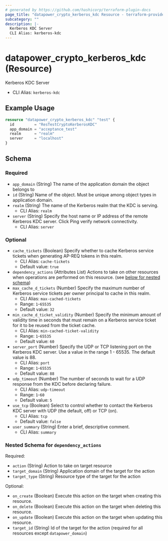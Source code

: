 ```yaml
---
# generated by https://github.com/hashicorp/terraform-plugin-docs
page_title: "datapower_crypto_kerberos_kdc Resource - terraform-provider-datapower"
subcategory: ""
description: |-
  Kerberos KDC Server
  CLI Alias: kerberos-kdc
---
```


# datapower_crypto_kerberos_kdc (Resource)

Kerberos KDC Server
  - CLI Alias: `kerberos-kdc`

## Example Usage

```terraform
resource "datapower_crypto_kerberos_kdc" "test" {
  id         = "ResTestCryptoKerberosKDC"
  app_domain = "acceptance_test"
  realm      = "realm"
  server     = "localhost"
}
```

<!-- schema generated by tfplugindocs -->
## Schema

### Required

- `app_domain` (String) The name of the application domain the object belongs to
- `id` (String) Name of the object. Must be unique among object types in application domain.
- `realm` (String) The name of the Kerberos realm that the KDC is serving.
  - CLI Alias: `realm`
- `server` (String) Specify the host name or IP address of the remote Kerberos KDC server. Click Ping verify network connectivity.
  - CLI Alias: `server`

### Optional

- `cache_tickets` (Boolean) Specify whether to cache Kerberos service tickets when generating AP-REQ tokens in this realm.
  - CLI Alias: `cache-tickets`
  - Default value: `true`
- `dependency_actions` (Attributes List) Actions to take on other resources when operations are performed on this resource. (see [below for nested schema](#nestedatt--dependency_actions))
- `max_cache_d_tickets` (Number) Specify the maximum number of Kerberos service tickets per owner principal to cache in this realm.
  - CLI Alias: `max-cached-tickets`
  - Range: `1`-`65535`
  - Default value: `32`
- `min_cache_d_ticket_validity` (Number) Specify the minimum amount of validity time in seconds that must remain on a Kerberos service ticket for it to be reused from the ticket cache.
  - CLI Alias: `min-cached-ticket-validity`
  - Range: `1`-`65535`
  - Default value: `60`
- `server_port` (Number) Specify the UDP or TCP listening port on the Kerberos KDC server. Use a value in the range 1 - 65535. The default value is 88.
  - CLI Alias: `port`
  - Range: `1`-`65535`
  - Default value: `88`
- `udp_timeout` (Number) The number of seconds to wait for a UDP response from the KDC before declaring failure.
  - CLI Alias: `udp-timeout`
  - Range: `1`-`60`
  - Default value: `5`
- `use_tcp` (Boolean) Select to control whether to contact the Kerberos KDC server with UDP (the default, off) or TCP (on).
  - CLI Alias: `tcp`
  - Default value: `false`
- `user_summary` (String) Enter a brief, descriptive comment.
  - CLI Alias: `summary`

<a id="nestedatt--dependency_actions"></a>
### Nested Schema for `dependency_actions`

Required:

- `action` (String) Action to take on target resource
- `target_domain` (String) Application domain of the target for the action
- `target_type` (String) Resource type of the target for the action

Optional:

- `on_create` (Boolean) Execute this action on the target when creating this resource.
- `on_delete` (Boolean) Execute this action on the target when deleting this resource.
- `on_update` (Boolean) Execute this action on the target when updating this resource.
- `target_id` (String) Id of the target for the action (required for all resources except `datapower_domain`)
